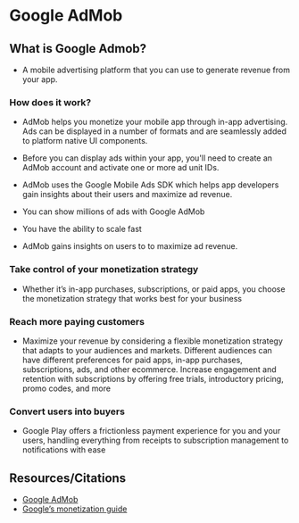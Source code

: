 # Google AdMob

## What is Google Admob?

- A mobile advertising platform that you can use to generate revenue from your app.

### How does it work?

- AdMob helps you monetize your mobile app through in-app advertising. Ads can be displayed in a number of formats and are seamlessly added to platform native UI components.
- Before you can display ads within your app, you'll need to create an AdMob account and activate one or more ad unit IDs.
- AdMob uses the Google Mobile Ads SDK which helps app developers gain insights about their users and maximize ad revenue.


- You can show millions of ads with Google AdMob

- You have the ability to scale fast

- AdMob gains insights on users to to maximize ad revenue.

### Take control of your monetization strategy

- Whether it’s in-app purchases, subscriptions, or paid apps, you choose the monetization strategy that works best for your business


### Reach more paying customers
- Maximize your revenue by considering a flexible monetization strategy that adapts to your audiences and markets. Different audiences can have different preferences for paid apps, in-app purchases, subscriptions, ads, and other ecommerce.
Increase engagement and retention with subscriptions by offering free trials, introductory pricing, promo codes, and more


### Convert users into buyers
- Google Play offers a frictionless payment experience for you and your users, handling everything from receipts to subscription management to notifications with ease

## Resources/Citations

- [Google AdMob](https://developers.google.com/admob)
- [Google’s monetization guide](https://play.google.com/console/about/guides/monetize/)